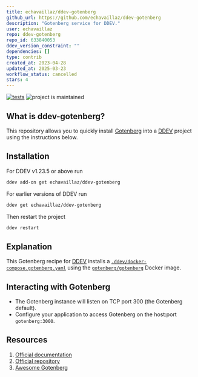 ```yaml
---
title: echavaillaz/ddev-gotenberg
github_url: https://github.com/echavaillaz/ddev-gotenberg
description: "Gotenberg service for DDEV."
user: echavaillaz
repo: ddev-gotenberg
repo_id: 633840053
ddev_version_constraint: ""
dependencies: []
type: contrib
created_at: 2023-04-28
updated_at: 2025-03-23
workflow_status: cancelled
stars: 4
---
```


[![tests](https://github.com/echavaillaz/ddev-gotenberg/actions/workflows/tests.yml/badge.svg)](https://github.com/echavaillaz/ddev-gotenberg/actions/workflows/tests.yml) ![project is maintained](https://img.shields.io/maintenance/yes/2024.svg)

## What is ddev-gotenberg?

This repository allows you to quickly install [Gotenberg](https://gotenberg.dev) into a [DDEV](https://ddev.readthedocs.io) project using the instructions below.

## Installation

For DDEV v1.23.5 or above run

```sh
ddev add-on get echavaillaz/ddev-gotenberg
```

For earlier versions of DDEV run

```sh
ddev get echavaillaz/ddev-gotenberg
```

Then restart the project

```sh
ddev restart
```

## Explanation

This Gotenberg recipe for [DDEV](https://ddev.readthedocs.io) installs a [`.ddev/docker-compose.gotenberg.yaml`](https://github.com/echavaillaz/ddev-gotenberg/blob/main/docker-compose.gotenberg.yaml) using the [`gotenberg/gotenberg`](https://hub.docker.com/r/gotenberg/gotenberg) Docker image.

## Interacting with Gotenberg

* The Gotenberg instance will listen on TCP port 300 (the Gotenberg default).
* Configure your application to access Gotenberg on the host:port `gotenberg:3000`.


## Resources

1. [Official documentation](https://gotenberg.dev)
2. [Official repository](https://github.com/gotenberg/gotenberg)
3. [Awesome Gotenberg](https://github.com/gotenberg/awesome-gotenberg)
